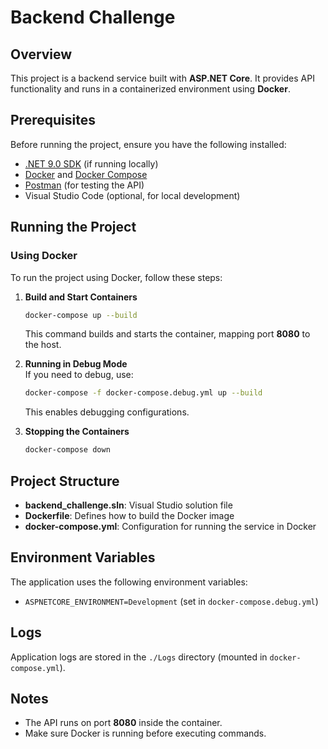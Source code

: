 # Backend Challenge

## Overview

This project is a backend service built with **ASP.NET Core**. It provides API functionality and runs in a containerized environment using **Docker**.

## Prerequisites

Before running the project, ensure you have the following installed:

- [.NET 9.0 SDK](https://dotnet.microsoft.com/download/dotnet/9.0) (if running locally)
- [Docker](https://www.docker.com/get-started) and [Docker Compose](https://docs.docker.com/compose/)
- [Postman](https://www.postman.com/) (for testing the API)
- Visual Studio Code (optional, for local development)

## Running the Project

### Using Docker

To run the project using Docker, follow these steps:

1. **Build and Start Containers**

   ```sh
   docker-compose up --build
   ```

   This command builds and starts the container, mapping port **8080** to the host.

2. **Running in Debug Mode**\
   If you need to debug, use:

   ```sh
   docker-compose -f docker-compose.debug.yml up --build
   ```

   This enables debugging configurations.

3. **Stopping the Containers**

   ```sh
   docker-compose down
   ```

## Project Structure

- **backend\_challenge.sln**: Visual Studio solution file
- **Dockerfile**: Defines how to build the Docker image
- **docker-compose.yml**: Configuration for running the service in Docker

## Environment Variables

The application uses the following environment variables:

- `ASPNETCORE_ENVIRONMENT=Development` (set in `docker-compose.debug.yml`)

## Logs

Application logs are stored in the `./Logs` directory (mounted in `docker-compose.yml`).

## Notes

- The API runs on port **8080** inside the container.
- Make sure Docker is running before executing commands.

